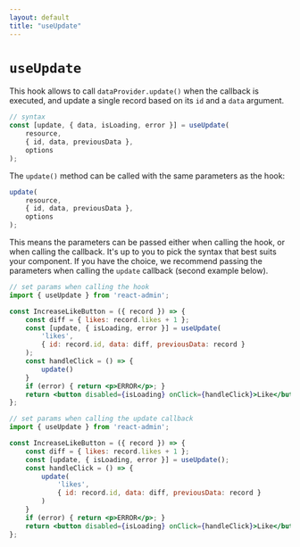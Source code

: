 ```yaml
---
layout: default
title: "useUpdate"
---
```


# `useUpdate`

This hook allows to call `dataProvider.update()` when the callback is executed, and update a single record based on its `id` and a `data` argument. 

```jsx
// syntax
const [update, { data, isLoading, error }] = useUpdate(
    resource,
    { id, data, previousData },
    options
);
```

The `update()` method can be called with the same parameters as the hook:

```jsx
update(
    resource,
    { id, data, previousData },
    options
);
```

This means the parameters can be passed either when calling the hook, or when calling the callback. It's up to you to pick the syntax that best suits your component. If you have the choice, we recommend passing the parameters when calling the `update` callback (second example below).

```jsx
// set params when calling the hook
import { useUpdate } from 'react-admin';

const IncreaseLikeButton = ({ record }) => {
    const diff = { likes: record.likes + 1 };
    const [update, { isLoading, error }] = useUpdate(
        'likes',
        { id: record.id, data: diff, previousData: record }
    );
    const handleClick = () => {
        update()
    }
    if (error) { return <p>ERROR</p>; }
    return <button disabled={isLoading} onClick={handleClick}>Like</button>;
};

// set params when calling the update callback
import { useUpdate } from 'react-admin';

const IncreaseLikeButton = ({ record }) => {
    const diff = { likes: record.likes + 1 };
    const [update, { isLoading, error }] = useUpdate();
    const handleClick = () => {
        update(
            'likes',
            { id: record.id, data: diff, previousData: record }
        )
    }
    if (error) { return <p>ERROR</p>; }
    return <button disabled={isLoading} onClick={handleClick}>Like</button>;
};
```
